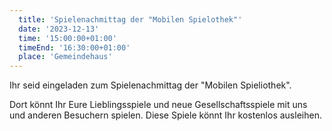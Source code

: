 ```yaml
---
  title: 'Spielenachmittag der "Mobilen Spielothek"'
  date: '2023-12-13'
  time: '15:00:00+01:00'
  timeEnd: '16:30:00+01:00'
  place: 'Gemeindehaus'
---
```


Ihr seid eingeladen zum Spielenachmittag der "Mobilen Spieliothek".

Dort könnt Ihr Eure Lieblingsspiele und neue Gesellschaftsspiele mit uns und anderen Besuchern spielen.
Diese Spiele könnt Ihr kostenlos ausleihen.
